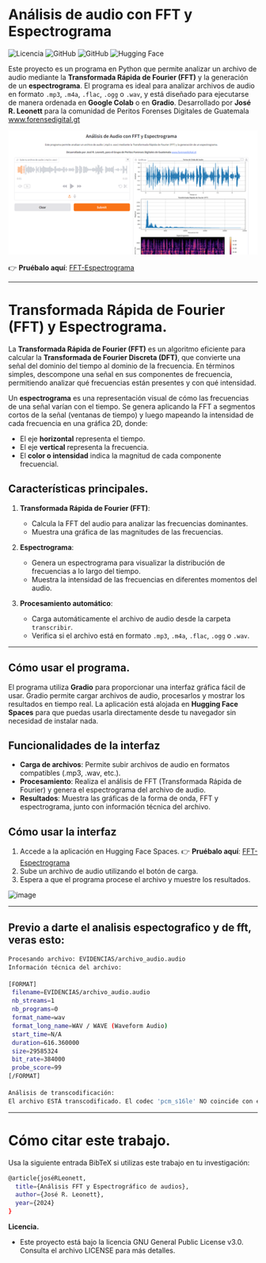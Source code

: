 # **Análisis de audio con FFT y Espectrograma**
![Licencia](https://img.shields.io/badge/Licencia-GNU%20GPL%20v3-blue)
![GitHub](https://img.shields.io/badge/Python-3.8%2B-green)
![GitHub](https://img.shields.io/badge/Estado-Activo-brightgreen)
![Hugging Face](https://img.shields.io/badge/Hugging_Face-FFD21E?style=for-the-badge&logo=huggingface&logoColor=black)


Este proyecto es un programa en Python que permite analizar un archivo de audio mediante la **Transformada Rápida de Fourier (FFT)** y la generación de un **espectrograma**. El programa es ideal para analizar archivos de audio en formato  `.mp3`, `.m4a`, `.flac`, `.ogg` o `.wav`, y está diseñado para ejecutarse de manera ordenada en **Google Colab** o en **Gradio**. Desarrollado por **José R. Leonett** para la comunidad de Peritos Forenses Digitales de Guatemala www.forensedigital.gt 

<p align="center">
  <img src="https://github.com/jrleonett/FFT-Espectrograma/blob/main/congradio.png?raw=true">
</p>
👉 <strong>Pruébalo aquí</strong>: <a href="https://huggingface.co/spaces/leonett/FFT-Espectrograma">FFT-Espectrograma</a>


---
# Transformada Rápida de Fourier (FFT) y Espectrograma.

La **Transformada Rápida de Fourier (FFT)** es un algoritmo eficiente para calcular la **Transformada de Fourier Discreta (DFT)**, que convierte una señal del dominio del tiempo al dominio de la frecuencia. En términos simples, descompone una señal en sus componentes de frecuencia, permitiendo analizar qué frecuencias están presentes y con qué intensidad.

Un **espectrograma** es una representación visual de cómo las frecuencias de una señal varían con el tiempo. Se genera aplicando la FFT a segmentos cortos de la señal (ventanas de tiempo) y luego mapeando la intensidad de cada frecuencia en una gráfica 2D, donde:

- El eje **horizontal** representa el tiempo.
- El eje **vertical** representa la frecuencia.
- El **color o intensidad** indica la magnitud de cada componente frecuencial.

## **Características principales.**

1. **Transformada Rápida de Fourier (FFT)**:
   - Calcula la FFT del audio para analizar las frecuencias dominantes.
   - Muestra una gráfica de las magnitudes de las frecuencias.

2. **Espectrograma**:
   - Genera un espectrograma para visualizar la distribución de frecuencias a lo largo del tiempo.
   - Muestra la intensidad de las frecuencias en diferentes momentos del audio.

3. **Procesamiento automático**:
   - Carga automáticamente el archivo de audio desde la carpeta `transcribir`.
   - Verifica si el archivo está en formato `.mp3`, `.m4a`, `.flac`, `.ogg` o `.wav`.

---

## **Cómo usar el programa.**

El programa utiliza **Gradio** para proporcionar una interfaz gráfica fácil de usar. Gradio permite cargar archivos de audio, procesarlos y mostrar los resultados en tiempo real. La aplicación está alojada en **Hugging Face Spaces** para que puedas usarla directamente desde tu navegador sin necesidad de instalar nada.

## **Funcionalidades de la interfaz**
- **Carga de archivos**: Permite subir archivos de audio en formatos compatibles (.mp3, .wav, etc.).
- **Procesamiento**: Realiza el análisis de FFT (Transformada Rápida de Fourier) y genera el espectrograma del archivo de audio.
- **Resultados**: Muestra las gráficas de la forma de onda, FFT y espectrograma, junto con información técnica del archivo.

## **Cómo usar la interfaz**
1. Accede a la aplicación en Hugging Face Spaces. 👉 <strong>Pruébalo aquí</strong>: <a href="https://huggingface.co/spaces/leonett/FFT-Espectrograma">FFT-Espectrograma</a>
2. Sube un archivo de audio utilizando el botón de carga.
3. Espera a que el programa procese el archivo y muestre los resultados.

![image](https://drive.google.com/uc?export=view&id=1-4nfcJj0xPyVQ82EkxGZbPWw6L2Vy44o)

----

## **Previo a darte el analisis espectografico y de fft, veras esto:**
  ```bash
  Procesando archivo: EVIDENCIAS/archivo_audio.audio
  Información técnica del archivo:

  [FORMAT]
   filename=EVIDENCIAS/archivo_audio.audio
   nb_streams=1
   nb_programs=0
   format_name=wav
   format_long_name=WAV / WAVE (Waveform Audio)
   start_time=N/A
   duration=616.360000
   size=29585324
   bit_rate=384000
   probe_score=99
  [/FORMAT]

  Análisis de transcodificación:
  El archivo ESTÁ transcodificado. El codec 'pcm_s16le' NO coincide con el formato 'wav'.
  ```
---
# Cómo citar este trabajo.
Usa la siguiente entrada BibTeX si utilizas este trabajo en tu investigación:
```bash
@article{joséRLeonett,
  title={Análisis FFT y Espectrográfico de audios},
  author={José R. Leonett},
  year={2024}
}
```

**Licencia.**
- Este proyecto está bajo la licencia GNU General Public License v3.0. Consulta el archivo LICENSE para más detalles.

